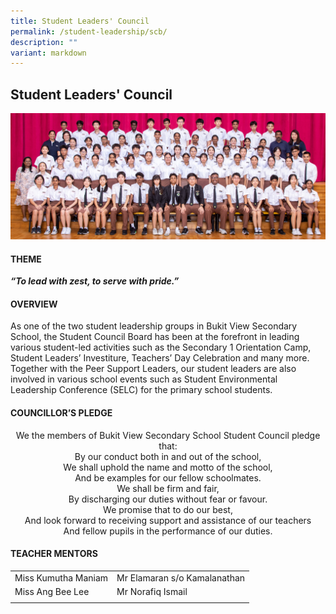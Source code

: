 ```yaml
---
title: Student Leaders' Council
permalink: /student-leadership/scb/
description: ""
variant: markdown
---
```

## Student Leaders' Council

![](/images/CCA%20Page/Group%20Photo/school%20council%20board%20_formal.jpg)

#### THEME

**_“To lead with zest, to serve with pride.”_**

#### OVERVIEW

As one of the two student leadership groups in Bukit View Secondary School, the Student Council Board has been at the forefront in leading various student-led activities such as the Secondary 1 Orientation Camp, Student Leaders’ Investiture, Teachers’ Day Celebration and many more. Together with the Peer Support Leaders, our student leaders are also involved in various school events such as Student Environmental Leadership Conference (SELC) for the primary school students. 
  
#### COUNCILLOR’S PLEDGE

<center>We the members of Bukit View Secondary School Student Council pledge that:  <br>
By our conduct both in and out of the school, <br>
We shall uphold the name and motto of the school, <br>
And be examples for our fellow schoolmates. <br>
We shall be firm and fair, <br>
By discharging our duties without fear or favour. <br>
We promise that to do our best, <br>
And look forward to receiving support and assistance of our teachers <br>
And fellow pupils in the performance of our duties. </center>

#### TEACHER&nbsp;MENTORS

|   |   |
|---|---|
| Miss Kumutha Maniam  | Mr Elamaran s/o Kamalanathan  |
| Miss Ang Bee Lee | Mr Norafiq Ismail |
|   |   |